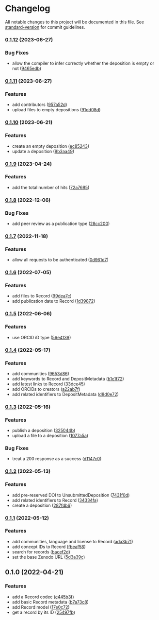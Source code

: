 # Changelog

All notable changes to this project will be documented in this file. See [standard-version](https://github.com/conventional-changelog/standard-version) for commit guidelines.

### [0.1.12](https://github.com/thewilkybarkid/zenodo-ts/compare/v0.1.11...v0.1.12) (2023-06-27)


### Bug Fixes

* allow the compiler to infer correctly whether the deposition is empty or not ([9465edb](https://github.com/thewilkybarkid/zenodo-ts/commit/9465edba8cc17df340bdcf695bb76ec660e16775))

### [0.1.11](https://github.com/thewilkybarkid/zenodo-ts/compare/v0.1.10...v0.1.11) (2023-06-27)


### Features

* add contributors ([957a52d](https://github.com/thewilkybarkid/zenodo-ts/commit/957a52d5cb03bf049632ecdf7b65abf24ffe0e7c))
* upload files to empty depositions ([91dd08d](https://github.com/thewilkybarkid/zenodo-ts/commit/91dd08de836216598463f419ce8d69bb542371c1))

### [0.1.10](https://github.com/thewilkybarkid/zenodo-ts/compare/v0.1.9...v0.1.10) (2023-06-21)


### Features

* create an empty deposition ([ec85243](https://github.com/thewilkybarkid/zenodo-ts/commit/ec85243cb7975f9050e395a7117a2b07ae311058))
* update a deposition ([8b3aa49](https://github.com/thewilkybarkid/zenodo-ts/commit/8b3aa49cd134f4d9bbdbf1c98187dc35d28b80d2))

### [0.1.9](https://github.com/thewilkybarkid/zenodo-ts/compare/v0.1.8...v0.1.9) (2023-04-24)


### Features

* add the total number of hits ([72a7685](https://github.com/thewilkybarkid/zenodo-ts/commit/72a768548d601a7b31cf36b26ea564ebd77a4d53))

### [0.1.8](https://github.com/thewilkybarkid/zenodo-ts/compare/v0.1.7...v0.1.8) (2022-12-06)


### Bug Fixes

* add peer review as a publication type ([28cc200](https://github.com/thewilkybarkid/zenodo-ts/commit/28cc200a534c2d739cd0a51c5e1b5b59a07df383))

### [0.1.7](https://github.com/thewilkybarkid/zenodo-ts/compare/v0.1.6...v0.1.7) (2022-11-18)


### Features

* allow all requests to be authenticated ([0d961d7](https://github.com/thewilkybarkid/zenodo-ts/commit/0d961d7295f51b56908bf827b43e8a3a02d33fec))

### [0.1.6](https://github.com/thewilkybarkid/zenodo-ts/compare/v0.1.5...v0.1.6) (2022-07-05)


### Features

* add files to Record ([99dea7c](https://github.com/thewilkybarkid/zenodo-ts/commit/99dea7c5df46660ee4cd2f0383f39c138ea08091))
* add publication date to Record ([1d39872](https://github.com/thewilkybarkid/zenodo-ts/commit/1d398720bf8deda7c2b48551f120802fbac7f7a6))

### [0.1.5](https://github.com/thewilkybarkid/zenodo-ts/compare/v0.1.4...v0.1.5) (2022-06-06)


### Features

* use ORCID iD type ([56e4139](https://github.com/thewilkybarkid/zenodo-ts/commit/56e4139b3e8390425291af936387ecf8d03fd0be))

### [0.1.4](https://github.com/thewilkybarkid/zenodo-ts/compare/v0.1.3...v0.1.4) (2022-05-17)


### Features

* add communities ([9653d86](https://github.com/thewilkybarkid/zenodo-ts/commit/9653d868661716424c5b3eaad6aa928ff677a42f))
* add keywords to Record and DepositMetadata ([b1c1f72](https://github.com/thewilkybarkid/zenodo-ts/commit/b1c1f720f6d5641c8a93f2a21d7c45a484f522d1))
* add latest links to Record ([33dce45](https://github.com/thewilkybarkid/zenodo-ts/commit/33dce4569b77ebcac046de9b21e3e72fb4f25be9))
* add ORCIDs to creators ([a22ab7f](https://github.com/thewilkybarkid/zenodo-ts/commit/a22ab7f748e5925ed30741e3dedef29f0a82a04b))
* add related identifiers to DepositMetadata ([d8d0e72](https://github.com/thewilkybarkid/zenodo-ts/commit/d8d0e728a1f7d633665a68fb4772c068e15617ec))

### [0.1.3](https://github.com/thewilkybarkid/zenodo-ts/compare/v0.1.2...v0.1.3) (2022-05-16)


### Features

* publish a deposition ([325044b](https://github.com/thewilkybarkid/zenodo-ts/commit/325044b2fe13062fcbda9602a1132767dfd51fd9))
* upload a file to a deposition ([1077a5a](https://github.com/thewilkybarkid/zenodo-ts/commit/1077a5ac4596ad30440116d7df16677b201059c5))


### Bug Fixes

* treat a 200 response as a success ([d1147c0](https://github.com/thewilkybarkid/zenodo-ts/commit/d1147c065968b1d01dc842c0b957b25066628f59))

### [0.1.2](https://github.com/thewilkybarkid/zenodo-ts/compare/v0.1.1...v0.1.2) (2022-05-13)


### Features

* add pre-reserved DOI to UnsubmittedDeposition ([7431f0d](https://github.com/thewilkybarkid/zenodo-ts/commit/7431f0d59f37debbc3ba38e27d2100aad49f7a6d))
* add related identifiers to Record ([34334fa](https://github.com/thewilkybarkid/zenodo-ts/commit/34334fa5f3bae739064cd2bcb7acc0b4c4f682cd))
* create a deposition ([287fdb6](https://github.com/thewilkybarkid/zenodo-ts/commit/287fdb63edaf21c5e70545d1e0b9dab1efc00d45))

### [0.1.1](https://github.com/thewilkybarkid/zenodo-ts/compare/v0.1.0...v0.1.1) (2022-05-12)


### Features

* add communities, language and license to Record ([ada3b71](https://github.com/thewilkybarkid/zenodo-ts/commit/ada3b71e689668694ae8734f070b2b2b18cd470c))
* add concept IDs to Record ([fbeaf58](https://github.com/thewilkybarkid/zenodo-ts/commit/fbeaf5867e8888685e24911ba10c1ecaf8fbf91f))
* search for records ([bacef2d](https://github.com/thewilkybarkid/zenodo-ts/commit/bacef2d33033602551234fbae5bc36f496627f8f))
* set the base Zenodo URL ([5d3a39c](https://github.com/thewilkybarkid/zenodo-ts/commit/5d3a39c6d4942504cad28731e4655ae6063493fd))

## 0.1.0 (2022-04-21)


### Features

* add a Record codec ([c445b3f](https://github.com/thewilkybarkid/zenodo-ts/commit/c445b3fd02ea7492c98e01a786f57d2adde8b2c4))
* add basic Record metadata ([b7a73c8](https://github.com/thewilkybarkid/zenodo-ts/commit/b7a73c80eb0b39770ce3ac8a39deefe898a0ee2c))
* add Record model ([17e0c72](https://github.com/thewilkybarkid/zenodo-ts/commit/17e0c72b2cf0bf07b06bcdc31365e60105481158))
* get a record by its ID ([25497fb](https://github.com/thewilkybarkid/zenodo-ts/commit/25497fb595f1c9c7301eda82d1587dac2a7cc94a))
